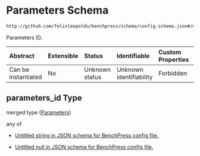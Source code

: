 # Parameters Schema

```txt
http://github.com/felixleopoldo/benchpress/schema/config.schema.json#/definitions/data_setup_dict/properties/parameters_id
```

Parameters ID.

| Abstract            | Extensible | Status         | Identifiable            | Custom Properties | Additional Properties | Access Restrictions | Defined In                                                                    |
| :------------------ | :--------- | :------------- | :---------------------- | :---------------- | :-------------------- | :------------------ | :---------------------------------------------------------------------------- |
| Can be instantiated | No         | Unknown status | Unknown identifiability | Forbidden         | Allowed               | none                | [config.schema.json*](../../../out/config.schema.json "open original schema") |

## parameters_id Type

merged type ([Parameters](config-definitions-data-setup-properties-parameters.md))

any of

*   [Untitled string in JSON schema for BenchPress config file.](config-definitions-data-setup-properties-parameters-anyof-0.md "check type definition")

*   [Untitled null in JSON schema for BenchPress config file.](config-definitions-data-setup-properties-parameters-anyof-1.md "check type definition")
